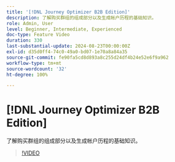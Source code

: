 ```yaml
---
title: '[!DNL Journey Optimizer B2B Edition]'
description: 了解购买群组的组成部分以及生成帐户历程的基础知识。
role: Admin, User
level: Beginner, Intermediate, Experienced
doc-type: Feature Video
duration: 330
last-substantial-update: 2024-08-23T00:00:00Z
exl-id: d35d0ff4-74c0-49a0-bd07-1e70a8a84a35
source-git-commit: fe90fa5cd8d893a8c255d24df4b24e52e6f9a962
workflow-type: tm+mt
source-wordcount: '32'
ht-degree: 100%

---
```


# [!DNL Journey Optimizer B2B Edition]

了解购买群组的组成部分以及生成帐户历程的基础知识。

>[!VIDEO](https://video.tv.adobe.com/v/3432054/?learn=on)
